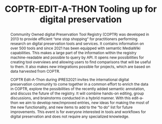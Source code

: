 ---
abstract: 'Community Owned digital Preservation Tool Registry (COPTR) was developed
  in 2013 to provide efficient “one stop shopping” for practitioners performing research
  on digital preservation tools and services. It contains information on over 500
  tools and since 2021 has been equipped with semantic MediaWiki capabilities. This
  makes a large part of the information within the registry machine-readable and possible
  to query by API. It opens new possibilities for creating tool overviews and allowing
  users to find comparisons that will be useful to them. It also makes new integrations
  possible for projects, which are based on data harvested from COPTR.


  COPTR Edit-A-Thon during iPRES2021 invites the international digital preservation
  community to come together in a common effort to enrich the data in COPTR, explore
  the possibilities of the recently added semantic annotation, and discuss the future
  of the registry. It will combine hands-on editing, group discussions, and brainstorms
  conducted in a hybrid manner. With this edit-a-thon we aim to develop new/improved
  entries, new ideas for making the most of the new functionality, and new items to
  add to the “to do” list for future improvements. This event is for everyone interested
  in tools and workflows for digital preservation and does not require any specialized
  knowledge.

  '
creators:
- Molenda, Ania
- Wheatley, Paul
- Erdman, Stacey
date: null
document_url: https://services.phaidra.univie.ac.at/api/object/o:1424907/download
grand_parent: iPRES
institutions:
- Dutch Digital Heritage Organization
- Digital Preservation Coalition
- Digital POWRR
keywords:
- preservation tools
- open source tools
- preservation solutions
- collaborations
landing_page_url: https://phaidra.univie.ac.at/o:1424907
language: eng
layout: publication
license: CC BY 4.0 International
notes_url: null
parent: iPRES 2021
publication_type: paper
size: 140939
slides_url: null
source_name: iPRES
title: COPTR-EDIT-A-THON Tooling up for digital preservation
year: 2021
---